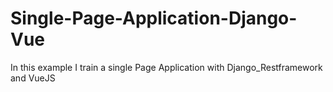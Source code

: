# Single-Page-Application-Django-Vue
In this example I train a single Page Application with Django_Restframework and VueJS
